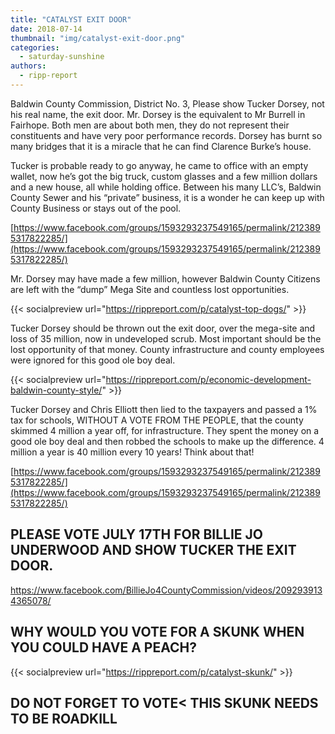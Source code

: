 ```yaml
---
title: "CATALYST EXIT DOOR"
date: 2018-07-14
thumbnail: "img/catalyst-exit-door.png"
categories: 
  - saturday-sunshine
authors: 
  - ripp-report
---
```


Baldwin County Commission, District No. 3, Please show Tucker Dorsey, not his real name, the exit door. Mr. Dorsey is the equivalent to Mr Burrell in Fairhope. Both men are about both men, they do not represent their constituents and have very poor performance records. Dorsey has burnt so many bridges that it is a miracle that he can find Clarence Burke’s house.

Tucker is probable ready to go anyway, he came to office with an empty wallet, now he’s got the big truck, custom glasses and a few million dollars and a new house, all while holding office. Between his many LLC’s, Baldwin County Sewer and his “private” business, it is a wonder he can keep up with County Business or stays out of the pool.

[https://www.facebook.com/groups/1593293237549165/permalink/2123895317822285/](https://www.facebook.com/groups/1593293237549165/permalink/2123895317822285/)

Mr. Dorsey may have made a few million, however Baldwin County Citizens are left with the “dump” Mega Site and countless lost opportunities.

{{< socialpreview url="https://rippreport.com/p/catalyst-top-dogs/" >}}

Tucker Dorsey should be thrown out the exit door, over the mega-site and loss of 35 million, now in undeveloped scrub. Most important should be the lost opportunity of that money. County infrastructure and county employees were ignored for this good ole boy deal.

{{< socialpreview url="https://rippreport.com/p/economic-development-baldwin-county-style/" >}}

Tucker Dorsey and Chris Elliott then lied to the taxpayers and passed a 1% tax for schools, WITHOUT A VOTE FROM THE PEOPLE, that the county skimmed 4 million a year off, for infrastructure. They spent the money on a good ole boy deal and then robbed the schools to make up the difference. 4 million a year is 40 million every 10 years! Think about that!

[https://www.facebook.com/groups/1593293237549165/permalink/2123895317822285/](https://www.facebook.com/groups/1593293237549165/permalink/2123895317822285/)

## PLEASE VOTE JULY 17TH FOR BILLIE JO UNDERWOOD AND SHOW TUCKER THE EXIT DOOR.

https://www.facebook.com/BillieJo4CountyCommission/videos/2092939134365078/

## WHY WOULD YOU VOTE FOR A SKUNK WHEN YOU COULD HAVE A PEACH?

{{< socialpreview url="https://rippreport.com/p/catalyst-skunk/" >}}

## DO NOT FORGET TO VOTE< THIS SKUNK NEEDS TO BE ROADKILL
